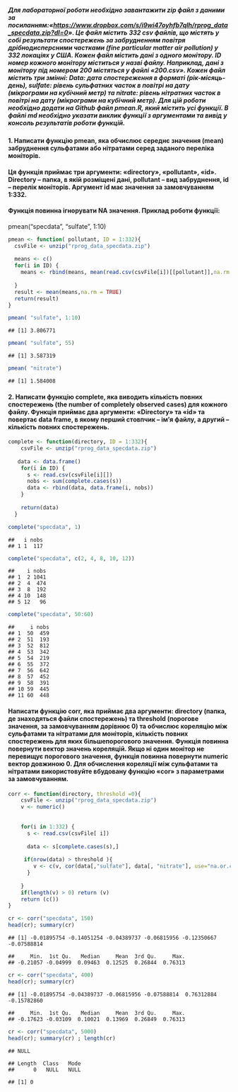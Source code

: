 ##### Для лабораторної роботи необхідно завантажити zip файл з даними за посиланням:«<a href="https://www.dropbox.com/s/i9wi47oyhfb7qlh/rprog_data_specdata.zip?dl=0" class="uri">https://www.dropbox.com/s/i9wi47oyhfb7qlh/rprog_data_specdata.zip?dl=0</a>». Це файл містить 332 csv файлів, що містять у собі результати спостережень за забрудненням повітря дрібнодисперсними частками (fine particular matter air pollution) у 332 локаціях у США. Кожен файл містить дані з одного монітору. ID номер кожного монітору міститься у назві файлу. Наприклад, дані з монітору під номером 200 містяться у файлі «200.csv». Кожен файл містить три змінні: Data: дата спостереження в форматі (рік-місяць-день), sulfate: рівень сульфатних часток в повітрі на дату (мікрограми на кубічний метр) та nitrate: рівень нітратних часток в повітрі на дату (мікрограми на кубічний метр). Для цій роботи необхідно додати на Github файл pmean.R, який містить усі функції. В файлі md необхідно указати виклик функції з аргументами та вивід у консоль результатів роботи функцій.

#### 1. Написати функцію pmean, яка обчислює середнє значення (mean) забруднення сульфатами або нітратами серед заданого переліка моніторів.

#### Ця функція приймає три аргументи: «directory», «pollutant», «id». Directory – папка, в якій розміщені дані, pollutant – вид забруднення, id – перелік моніторів. Аргумент id має значення за замовчуванням 1:332.

#### Функція повинна ігнорувати NA значення. Приклад роботи функції:

pmean(“specdata”, “sulfate”, 1:10)

``` r
pmean <- function( pollutant, ID = 1:332){
  csvFile <- unzip("rprog_data_specdata.zip")
  
  means <- c()
  for(i in ID) {
    means <- rbind(means, mean(read.csv(csvFile[i])[[pollutant]],na.rm = TRUE))
    
  }
  result <- mean(means,na.rm = TRUE)
  return(result)
}

pmean( "sulfate", 1:10)
```

    ## [1] 3.806771

``` r
pmean( "sulfate", 55)
```

    ## [1] 3.587319

``` r
pmean( "nitrate")
```

    ## [1] 1.584008

#### 2. Написати функцію complete, яка виводить кількість повних спостережень (the number of completely observed cases) для кожного файлу. Функція приймає два аргументи: «Directory» та «id» та повертає data frame, в якому перший стовпчик – ім’я файлу, а другий – кількість повних спостережень.

``` r
complete <- function(directory, ID = 1:332){
    csvFile <- unzip("rprog_data_specdata.zip")
    
   data <- data.frame()
    for(i in ID) {
      s <- read.csv(csvFile[i][])
      nobs <- sum(complete.cases(s))
      data <- rbind(data, data.frame(i, nobs))
    }
    
    return(data)
  }

complete("specdata", 1)
```

    ##   i nobs
    ## 1 1  117

``` r
complete("specdata", c(2, 4, 8, 10, 12))
```

    ##    i nobs
    ## 1  2 1041
    ## 2  4  474
    ## 3  8  192
    ## 4 10  148
    ## 5 12   96

``` r
complete("specdata", 50:60)
```

    ##     i nobs
    ## 1  50  459
    ## 2  51  193
    ## 3  52  812
    ## 4  53  342
    ## 5  54  219
    ## 6  55  372
    ## 7  56  642
    ## 8  57  452
    ## 9  58  391
    ## 10 59  445
    ## 11 60  448

#### Написати функцію corr, яка приймає два аргументи: directory (папка, де знаходяться файли спостережень) та threshold (порогове значення, за замовчуванням дорівнює 0) та обчислює кореляцію між сульфатами та нітратами для моніторів, кількість повних спостережень для яких більшепорогового значення. Функція повинна повернути вектор значень кореляцій. Якщо ні один монітор не перевищує порогового значення, функція повинна повернути numeric вектор довжиною 0. Для обчислення кореляції між сульфатами та нітратами використовуйте вбудовану функцію «cor» з параметрами за замовчуванням.

``` r
corr <- function(directory, threshold =0){
    csvFile <- unzip("rprog_data_specdata.zip")
    v <- numeric()
    
  
    for(i in 1:332) {
      s <- read.csv(csvFile[ i])
      
      data <- s[complete.cases(s),]
      
     if(nrow(data) > threshold ){
        v <- c(v, cor(data[,"sulfate"], data[, "nitrate"], use="na.or.complete"))
      }
    
    }
    if(length(v) > 0) return (v)
    return (c())
}

cr <- corr("specdata", 150)
head(cr); summary(cr)
```

    ## [1] -0.01895754 -0.14051254 -0.04389737 -0.06815956 -0.12350667 -0.07588814

    ##     Min.  1st Qu.   Median     Mean  3rd Qu.     Max. 
    ## -0.21057 -0.04999  0.09463  0.12525  0.26844  0.76313

``` r
cr <- corr("specdata", 400)
head(cr); summary(cr)
```

    ## [1] -0.01895754 -0.04389737 -0.06815956 -0.07588814  0.76312884 -0.15782860

    ##     Min.  1st Qu.   Median     Mean  3rd Qu.     Max. 
    ## -0.17623 -0.03109  0.10021  0.13969  0.26849  0.76313

``` r
cr <- corr("specdata", 5000)
head(cr); summary(cr) ; length(cr)
```

    ## NULL

    ## Length  Class   Mode 
    ##      0   NULL   NULL

    ## [1] 0
